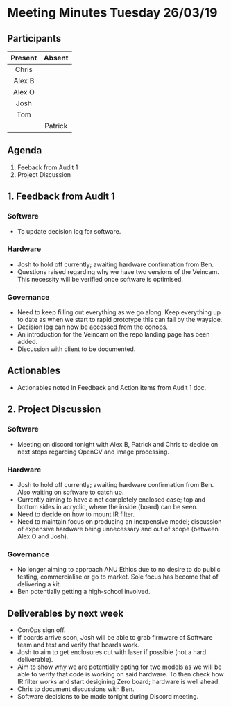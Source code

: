 # Meeting Minutes Tuesday 26/03/19

## Participants
|Present|Absent|
|:-----:|:----:|
|Chris||
|Alex B||
|Alex O||
|Josh||
|Tom||
||Patrick|


## Agenda
1. Feeback from Audit 1
2. Project Discussion


## 1. Feedback from Audit 1
### Software
* To update decision log for software.

### Hardware
* Josh to hold off currently; awaiting hardware confirmation from Ben.
* Questions raised regarding why we have two versions of the Veincam. This necessity will be verified once software is optimised.

### Governance
* Need to keep filling out everything as we go along. Keep everything up to date as when we start to rapid prototype this can fall by the wayside.
* Decision log can now be accessed from the conops.
* An introduction for the Veincam on the repo landing page has been added.
* Discussion with client to be documented.

## Actionables
* Actionables noted in Feedback and Action Items from Audit 1 doc.


## 2. Project Discussion
### Software
* Meeting on discord tonight with Alex B, Patrick and Chris to decide on next steps regarding OpenCV and image processing.

### Hardware
* Josh to hold off currently; awaiting hardware confirmation from Ben. Also waiting on software to catch up.
* Currently aiming to have a not completely enclosed case; top and bottom sides in acryclic, where the inside (board) can be seen.
* Need to decide on how to mount IR filter.
* Need to maintain focus on producing an inexpensive model; discussion of expensive hardware being unnecessary and out of scope (between Alex O and Josh).

### Governance
* No longer aiming to approach ANU Ethics due to no desire to do public testing, commercialise or go to market. Sole focus has become that of delivering a kit.
* Ben potentially getting a high-school involved.

## Deliverables by next week
* ConOps sign off.
* If boards arrive soon, Josh will be able to grab firmware of Software team and test and verify that boards work.
* Josh to aim to get enclosures cut with laser if possible (not a hard deliverable).
* Aim to show why we are potentially opting for two models as we will be able to verify that code is working on said hardware. To then check how IR filter works and start desigining Zero board; hardware is well ahead.
* Chris to document discussions with Ben.
* Software decisions to be made tonight during Discord meeting.

